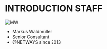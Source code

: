 <!SLIDE noprint smbullets>

# INTRODUCTION STAFF
<img id="staff" src="/image/global/_images/netways/staff/MW.jpg" alt="MW">

* Markus Waldmüller
 * Senior Consultant
 * @NETWAYS since 2013
